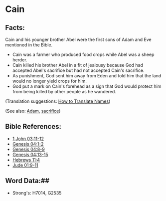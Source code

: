 # Cain #

## Facts: ##

Cain and his younger brother Abel were the first sons of Adam and Eve mentioned in the Bible.

* Cain was a farmer who produced food crops while Abel was a sheep herder.
* Cain killed his brother Abel in a fit of jealousy because God had accepted Abel's sacrifice but had not accepted Cain's sacrifice.
* As punishment, God sent him away from Eden and told him that the land would no longer yield crops for him.
* God put a mark on Cain's forehead as a sign that God would protect him from being killed by other people as he wandered.

(Translation suggestions: [How to Translate Names](rc://en/ta/man/translate/translate-names))

(See also: [Adam](adam.md), [sacrifice](../other/sacrifice.md))

## Bible References: ##

* [1 John 03:11-12](rc://en/tn/help/1jn/03/11)
* [Genesis 04:1-2](rc://en/tn/help/gen/04/01)
* [Genesis 04:8-9](rc://en/tn/help/gen/04/08)
* [Genesis 04:13-15](rc://en/tn/help/gen/04/13)
* [Hebrews 11:4](rc://en/tn/help/heb/11/04)
* [Jude 01:9-11](rc://en/tn/help/jud/01/09)

## Word Data:##

* Strong's: H7014, G2535
